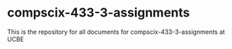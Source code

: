 # compscix-433-3-assignments
This is the repository for all documents for compscix-433-3-assignments at UCBE
